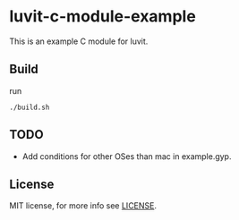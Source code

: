 # luvit-c-module-example

This is an example C module for luvit.

## Build

run
```
./build.sh
```

## TODO
* Add conditions for other OSes than mac in example.gyp.

## License

MIT license, for more info see [LICENSE](LICENSE).
